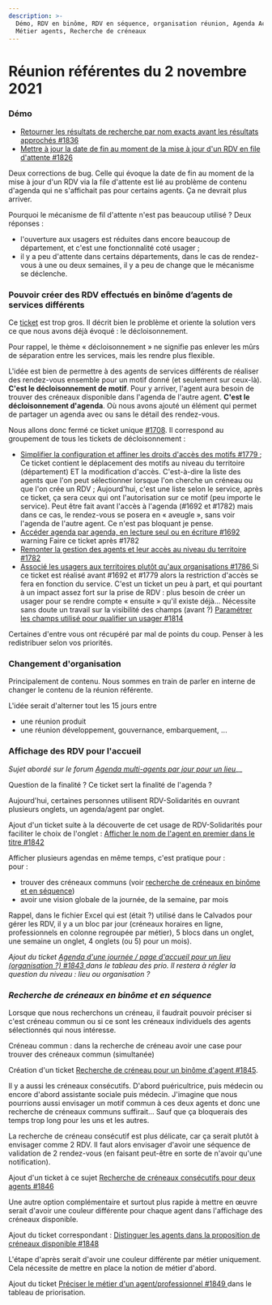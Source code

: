 ```yaml
---
description: >-
  Démo, RDV en binôme, RDV en séquence, organisation réunion, Agenda Accueil,
  Métier agents, Recherche de créneaux
---
```


# Réunion référentes du 2 novembre 2021

### Démo

* [Retourner les résultats de recherche par nom exacts avant les résultats approchés #1836](https://github.com/betagouv/rdv-solidarites.fr/issues/1836)
* [Mettre à jour la date de fin au moment de la mise à jour d'un RDV en file d'attente #1826](https://github.com/betagouv/rdv-solidarites.fr/issues/1826)

Deux corrections de bug. Celle qui évoque la date de fin au moment de la mise à jour d'un RDV via la file d'attente est lié au problème de contenu d'agenda qui ne s'affichait pas pour certains agents. Ça ne devrait plus arriver.

Pourquoi le mécanisme de fil d'attente n'est pas beaucoup utilisé ? Deux réponses :

* l'ouverture aux usagers est réduites dans encore beaucoup de département, et c'est une fonctionnalité coté usager ;
* il y a peu d'attente dans certains départements, dans le cas de rendez-vous à une ou deux semaines, il y a peu de change que le mécanisme se déclenche.

### Pouvoir créer des RDV effectués en binôme d’agents de services différents

Ce [ticket](https://github.com/betagouv/rdv-solidarites.fr/issues/1708) est trop gros. Il décrit bien le problème et oriente la solution vers ce que nous avons déjà évoqué : le décloisonnement.

Pour rappel, le thème « décloisonnement » ne signifie pas enlever les mûrs de séparation entre les services, mais les rendre plus flexible.

L'idée est bien de permettre à des agents de services différents de réaliser des rendez-vous ensemble pour un motif donné (et seulement sur ceux-là). **C'est le décloisonnement de motif**. Pour y arriver, l'agent aura besoin de trouver des créneaux disponible dans l'agenda de l'autre agent. **C'est le décloisonnement d'agenda**. Où nous avons ajouté un élément qui permet de partager un agenda avec ou sans le détail des rendez-vous.

Nous allons donc fermé ce ticket unique [#1708](https://github.com/betagouv/rdv-solidarites.fr/issues/1708). Il correspond au groupement de tous les tickets de décloisonnement :

* [Simplifier la configuration et affiner les droits d'accès des motifs #1779 ](https://github.com/betagouv/rdv-solidarites.fr/issues/1779); Ce ticket contient le déplacement des motifs au niveau du territoire (département) ET la modification d'accès. C'est-à-dire la liste des agents que l'on peut sélectionner lorsque l'on cherche un créneau ou que l'on crée un RDV ; Aujourd'hui, c'est une liste selon le service, après ce ticket, ça sera ceux qui ont l'autorisation sur ce motif (peu importe le service). Peut être fait avant l'accès à l'agenda (#1692 et #1782) mais dans ce cas, le rendez-vous se posera en « aveugle », sans voir l'agenda de l'autre agent. Ce n'est pas bloquant je pense.
* [Accéder agenda par agenda, en lecture seul ou en écriture #1692 ](https://github.com/betagouv/rdv-solidarites.fr/issues/1692)warning Faire ce ticket après #1782
* [Remonter la gestion des agents et leur accès au niveau du territoire #1782](https://github.com/betagouv/rdv-solidarites.fr/issues/1782)
* [Associé les usagers aux territoires plutôt qu'aux organisations #1786 ](https://github.com/betagouv/rdv-solidarites.fr/issues/1786)Si ce ticket est réalisé avant #1692 et #1779 alors la restriction d'accès se fera en fonction du service. C'est un ticket un peu à part, et qui pourtant à un impact assez fort sur la prise de RDV : plus besoin de créer un usager pour se rendre compte « ensuite » qu'il existe déjà... Nécessite sans doute un travail sur la visibilité des champs (avant ?) [Paramétrer les champs utilisé pour qualifier un usager #1814](https://github.com/betagouv/rdv-solidarites.fr/issues/1814)

Certaines d'entre vous ont récupéré par mal de points du coup. Penser à les redistribuer selon vos priorités.

### Changement d'organisation

Principalement de contenu. Nous sommes en train de parler en interne de changer le contenu de la réunion référente.

L'idée serait d'alterner tout les 15 jours entre

* une réunion produit
* une réunion développement, gouvernance, embarquement, ...

### Affichage des RDV pour l'accueil

_Sujet abordé sur le forum_ [_Agenda multi-agents par jour pour un lieu_](https://forum.rdv-solidarites.fr/t/agenda-multi-agents-par-jour-voire-par-semaine/92)__

Question de la finalité ? Ce ticket sert la finalité de l'agenda ?

Aujourd'hui, certaines personnes utilisent RDV-Solidarités en ouvrant plusieurs onglets, un agenda/agent par onglet.

Ajout d'un ticket suite à la découverte de cet usage de RDV-Solidarités pour faciliter le choix de l'onglet : [Afficher le nom de l'agent en premier dans le titre #1842](https://github.com/betagouv/rdv-solidarites.fr/issues/1842)

Afficher plusieurs agendas en même temps, c'est pratique pour :\
pour :

* trouver des créneaux communs (voir [recherche de créneaux en binôme et en séquence](reunion-referentes-du-2-novembre-2021.md#undefined))
* avoir une vision globale de la journée, de la semaine, par mois

Rappel, dans le fichier Excel qui est (était ?) utilisé dans le Calvados pour gérer les RDV, il y a un bloc par jour (créneaux horaires en ligne, professionnels en colonne regroupée par métier), 5 blocs dans un onglet, une semaine un onglet, 4 onglets (ou 5) pour un mois).

_Ajout du ticket_ [_Agenda d'une journée / page d'accueil pour un lieu (organisation ?) #1843_ ](https://github.com/betagouv/rdv-solidarites.fr/issues/1843)_dans le tableau des prio. Il restera à régler la question du niveau : lieu ou organisation ?_

### _Recherche de créneaux en binôme et en séquence_

Lorsque que nous recherchons un créneau, il faudrait pouvoir préciser si c'est créneau commun ou si ce sont les créneaux individuels des agents sélectionnés qui nous intéresse.

Créneau commun : dans la recherche de créneau avoir une case pour trouver des créneaux commun (simultanée)

Création d'un ticket [Recherche de créneau pour un binôme d'agent #1845](https://github.com/betagouv/rdv-solidarites.fr/issues/1845).

Il y a aussi les créneaux consécutifs. D'abord puéricultrice, puis médecin ou encore d'abord assistante sociale puis médecin. J'imagine que nous pourrions aussi envisager un motif commun à ces deux agents et donc une recherche de créneaux communs suffirait... Sauf que ça bloquerais des temps trop long pour les uns et les autres.

La recherche de créneau consécutif est plus délicate, car ça serait plutôt à envisager comme 2 RDV. Il faut alors envisager d'avoir une séquence de validation de 2 rendez-vous (en faisant peut-être en sorte de n'avoir qu'une notification).

Ajout d'un ticket à ce sujet [Recherche de créneaux consécutifs pour deux agents #1846](https://github.com/betagouv/rdv-solidarites.fr/issues/1846)

Une autre option complémentaire et surtout plus rapide à mettre en œuvre serait d'avoir une couleur différente pour chaque agent dans l'affichage des créneaux disponible.

Ajout du ticket correspondant : [Distinguer les agents dans la proposition de créneaux disponible #1848](https://github.com/betagouv/rdv-solidarites.fr/issues/1848)

L'étape d'après serait d'avoir une couleur différente par métier uniquement. Cela nécessite de mettre en place la notion de métier d'abord.

Ajout du ticket [Préciser le métier d'un agent/professionnel #1849 ](https://github.com/betagouv/rdv-solidarites.fr/issues/1849)dans le tableau de priorisation.

